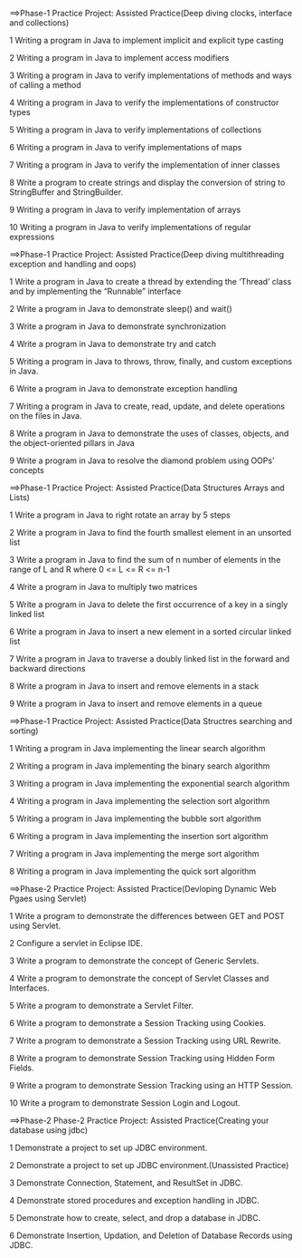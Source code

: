 ==>Phase-1 Practice Project: Assisted Practice(Deep diving clocks, interface and collections)

1 Writing a program in Java to implement implicit and explicit type casting

2 Writing a program in Java to implement access modifiers

3 Writing a program in Java to verify implementations of methods and ways of calling a method  

4 Writing a program in Java to verify the implementations of constructor types

5 Writing a program in Java to verify implementations of collections

6 Writing a program in Java to verify implementations of maps

7 Writing a program in Java to verify the implementation of inner classes

8 Write a program to create strings and display the conversion of string to StringBuffer and StringBuilder.

9 Writing a program in Java to verify implementation of arrays

10 Writing a program in Java to verify implementations of regular expressions

==>Phase-1 Practice Project: Assisted Practice(Deep diving multithreading exception and handling and oops)

1 Write a program in Java to create a thread by extending the ‘Thread’ class and by implementing the “Runnable” interface

2 Write a program in Java to demonstrate sleep() and wait()

3 Write a program in Java to demonstrate synchronization

4 Write a program in Java to demonstrate try and catch

5 Writing a program in Java to throws, throw, finally, and custom exceptions in Java.

6 Write a program in Java to demonstrate exception handling

7 Writing a program in Java to create, read, update, and delete operations on the files in Java.

8 Write a program in Java to demonstrate the uses of classes, objects, and the object-oriented pillars in Java

9 Write a program in Java to resolve the diamond problem using OOPs’ concepts

==>Phase-1 Practice Project: Assisted Practice(Data Structures Arrays and Lists)

1 Write a program in Java to right rotate an array by 5 steps

2 Write a program in Java to find the fourth smallest element in an unsorted list

3 Write a program in Java to find the sum of n number of elements in the range of L and R where 0 <= L <= R <= n-1

4 Write a program in Java to multiply two matrices

5 Write a program in Java to delete the first occurrence of a key in a singly linked list

6 Write a program in Java to insert a new element in a sorted circular linked list

7 Write a program in Java to traverse a doubly linked list in the forward and backward directions

8 Write a program in Java to insert and remove elements in a stack

9 Write a program in Java to insert and remove elements in a queue

==>Phase-1 Practice Project: Assisted Practice(Data Structres searching and sorting)

1 Writing a program in Java implementing the linear search algorithm

2 Writing a program in Java implementing the binary search algorithm

3 Writing a program in Java implementing the exponential search algorithm

4 Writing a program in Java implementing the selection sort algorithm

5 Writing a program in Java implementing the bubble sort algorithm

6 Writing a program in Java implementing the insertion sort algorithm

7 Writing a program in Java implementing the merge sort algorithm

8 Writing a program in Java implementing the quick sort algorithm

==>Phase-2 Practice Project: Assisted Practice(Devloping Dynamic Web Pgaes using Servlet)

1 Write a program to demonstrate the differences between GET and POST using Servlet.

2 Configure a servlet in Eclipse IDE.

3 Write a program to demonstrate the concept of Generic Servlets.

4 Write a program to demonstrate the concept of Servlet Classes and Interfaces.

5 Write a program to demonstrate a Servlet Filter.

6 Write a program to demonstrate a Session Tracking using Cookies.

7 Write a program to demonstrate a Session Tracking using URL Rewrite.

8 Write a program to demonstrate Session Tracking using Hidden Form Fields.

9 Write a program to demonstrate Session Tracking using an HTTP Session.

10 Write a program to demonstrate Session Login and Logout.

==>Phase-2 Phase-2 Practice Project: Assisted Practice(Creating your database using jdbc)

1 Demonstrate a project to set up JDBC environment.

2 Demonstrate a project to set up JDBC environment.(Unassisted Practice)

3 Demonstrate Connection, Statement, and ResultSet in JDBC.

4 Demonstrate stored procedures and exception handling in JDBC.

5 Demonstrate how to create, select, and drop a database in JDBC.

6 Demonstrate Insertion, Updation, and Deletion of Database Records using JDBC.
